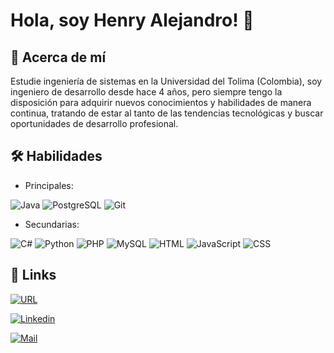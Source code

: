 
# Hola, soy Henry Alejandro! 👋


## 🚀 Acerca de mí
Estudie ingeniería de sistemas en la Universidad del Tolima (Colombia), soy ingeniero de desarrollo desde hace 4 años, pero siempre tengo la disposición para adquirir nuevos conocimientos y habilidades de manera continua, tratando de estar al tanto de las tendencias tecnológicas y buscar oportunidades de desarrollo profesional.


## 🛠 Habilidades
- Principales:

![Java](https://img.shields.io/badge/Java-ED8B00?style=for-the-badge&logo=openjdk&logoColor=white)
![PostgreSQL](https://img.shields.io/badge/PostgreSQL-316192?style=for-the-badge&logo=postgresql&logoColor=white)
![Git](https://img.shields.io/badge/GIT-E44C30?style=for-the-badge&logo=git&logoColor=white)

- Secundarias:

![C#](https://img.shields.io/badge/C%23-239120?style=for-the-badge&logo=c-sharp&logoColor=white)
![Python](https://img.shields.io/badge/Python-14354C?style=for-the-badge&logo=python&logoColor=white)
![PHP](https://img.shields.io/badge/PHP-777BB4?style=for-the-badge&logo=php&logoColor=white)
![MySQL](https://img.shields.io/badge/MySQL-00000F?style=for-the-badge&logo=mysql&logoColor=white)
![HTML](https://img.shields.io/badge/HTML-239120?style=for-the-badge&logo=html5&logoColor=white)
![JavaScript](https://img.shields.io/badge/JavaScript-F7DF1E?style=for-the-badge&logo=javascript&logoColor=black)
![CSS](https://img.shields.io/badge/CSS-239120?&style=for-the-badge&logo=css3&logoColor=white)


## 🔗 Links
[![URL](https://img.shields.io/badge/website-000000?style=for-the-badge&logo=About.me&logoColor=white)](https://tecnohalecatez.com.co)

[![Linkedin](https://img.shields.io/badge/linkedin-0A66C2?style=for-the-badge&logo=linkedin&logoColor=white)](https://www.linkedin.com/in/henry-alejandro-cáceres-téllez-037809181)

[![Mail](https://img.shields.io/badge/Gmail-D14836?style=for-the-badge&logo=gmail&logoColor=white)](mailto:henry.caceres@tecnohalecatez.com.co)
